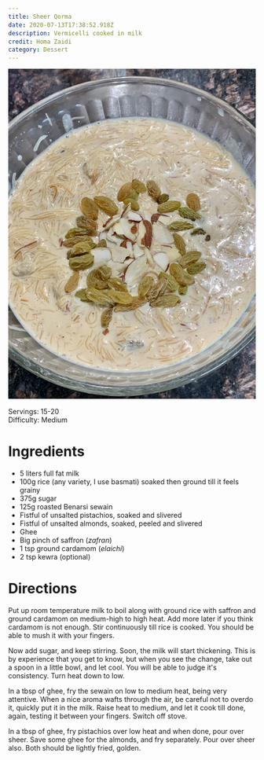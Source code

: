 ```yaml
---
title: Sheer Qorma
date: 2020-07-13T17:38:52.918Z
description: Vermicelli cooked in milk
credit: Homa Zaidi
category: Dessert
---
```

![](2b8b26bc-e489-4da6-8295-c0e53d0f76ec.jpeg)

Servings: 15-20\
Difficulty: Medium  

# Ingredients

* 5 liters full fat milk
* 100g rice (any variety, I use basmati) soaked then ground till it feels grainy
* 375g sugar
* 125g roasted Benarsi sewain
* Fistful of unsalted pistachios, soaked and slivered
* Fistful of unsalted almonds, soaked, peeled and slivered
* Ghee
* Big pinch of saffron (*zafran*)
* 1 tsp ground cardamom (*elaichi*)
* 2 tsp kewra (optional)

# Directions

Put up room temperature milk to boil along with ground rice with saffron and ground cardamom on medium-high to high heat. Add more later if you think cardamom is not enough. Stir continuously till rice is cooked. You should be able to mush it with your fingers.

Now add sugar, and keep stirring. Soon, the milk will start thickening. This is by experience that you get to know, but when you see the change, take out a spoon in a little bowl, and let cool. You will be able to judge it's consistency. Turn heat down to low.

In a tbsp of ghee, fry the sewain on low to medium heat, being very attentive. When a nice aroma wafts through the air, be careful not to overdo it, quickly put it in the milk. Raise heat to medium, and let it cook till done, again, testing it between your fingers. Switch off stove.

In a tbsp of ghee, fry pistachios over low heat and when done, pour over sheer. Save some ghee for the almonds, and fry separately. Pour over sheer also. Both should be lightly fried, golden.